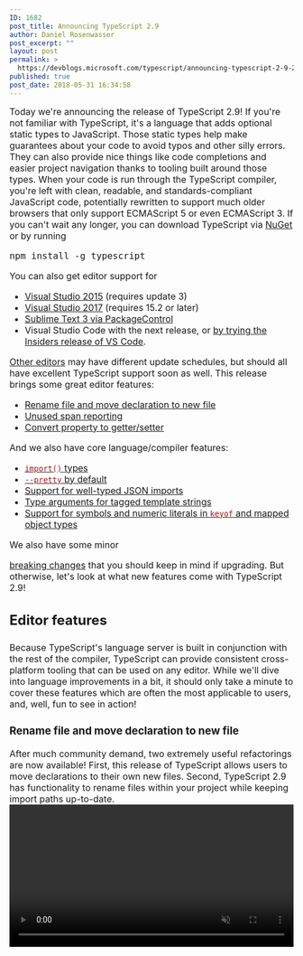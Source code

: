 ```yaml
---
ID: 1682
post_title: Announcing TypeScript 2.9
author: Daniel Rosenwasser
post_excerpt: ""
layout: post
permalink: >
  https://devblogs.microsoft.com/typescript/announcing-typescript-2-9-2/
published: true
post_date: 2018-05-31 16:34:58
---
```

<div style="font-size: 16px">
  Today we're announcing the release of TypeScript 2.9! If you're not familiar with TypeScript, it's a language that adds optional static types to JavaScript. Those static types help make guarantees about your code to avoid typos and other silly errors. They can also provide nice things like code completions and easier project navigation thanks to tooling built around those types. When your code is run through the TypeScript compiler, you're left with clean, readable, and standards-compliant JavaScript code, potentially rewritten to support much older browsers that only support ECMAScript 5 or even ECMAScript 3. If you can't wait any longer, you can download TypeScript via <a href="https://www.nuget.org/packages/Microsoft.TypeScript.MSBuild" rel="nofollow">NuGet</a> or by running <div class="highlight highlight-source-shell">
    <pre>npm install -g typescript</pre>
  </div> You can also get editor support for 
  
  <ul>
    <li>
      <a href="http://download.microsoft.com/download/6/D/8/6D8381B0-03C1-4BD2-AE65-30FF0A4C62DA/2.9.1-TS-release-dev14update3-20180525.2/TypeScript_Dev14Full.exe" rel="nofollow">Visual Studio 2015</a> (requires update 3)
    </li>
    <li>
      <a href="http://download.microsoft.com/download/7/0/A/70A6AC0E-8934-4396-A43E-445059F430EA/2.9.1-TS-release-dev14update3-20180525.2/TypeScript_SDK.exe" rel="nofollow">Visual Studio 2017</a> (requires 15.2 or later)
    </li>
    <li>
      <a href="https://packagecontrol.io/packages/TypeScript" rel="nofollow">Sublime Text 3 via PackageControl</a>
    </li>
    <li>
      Visual Studio Code with the next release, or <a href="https://code.visualstudio.com/insiders/" rel="nofollow">by trying the Insiders release of VS Code</a>.
    </li>
  </ul>
  
  <a href="https://github.com/Microsoft/TypeScript/wiki/TypeScript-Editor-Support">Other editors</a> may have different update schedules, but should all have excellent TypeScript support soon as well. This release brings some great editor features: <ul>
    <li>
      <a href="#rename-move-file">Rename file and move declaration to new file</a>
    </li>
    <li>
      <a href="#unused-span-reporting">Unused span reporting</a>
    </li>
    <li>
      <a href="#convert-getter-setter">Convert property to getter/setter</a>
    </li>
  </ul> And we also have core language/compiler features: 
  
  <ul>
    <li>
      <a href="#import-types"><code style="color: #a31515">import()</code> types</a>
    </li>
    <li>
      <a href="#pretty-by-default"><code style="color: #a31515">--pretty</code> by default</a>
    </li>
    <li>
      <a href="#json-imports">Support for well-typed JSON imports</a>
    </li>
    <li>
      <a href="#type-arguments-tagged-template-strings">Type arguments for tagged template strings</a>
    </li>
    <li>
      <a href="#updated-keyof">Support for symbols and numeric literals in <code style="color: #a31515">keyof</code> and mapped object types</a>
    </li>
  </ul> We also have some minor 
  
  <a href="#breaking-changes">breaking changes</a> that you should keep in mind if upgrading. But otherwise, let's look at what new features come with TypeScript 2.9! <h2>
    Editor features
  </h2> Because TypeScript's language server is built in conjunction with the rest of the compiler, TypeScript can provide consistent cross-platform tooling that can be used on any editor. While we'll dive into language improvements in a bit, it should only take a minute to cover these features which are often the most applicable to users, and, well, fun to see in action! 
  
  <h3>
    <a name="rename-move-file"></a>Rename file and move declaration to new file
  </h3> After much community demand, two extremely useful refactorings are now available! First, this release of TypeScript allows users to move declarations to their own new files. Second, TypeScript 2.9 has functionality to rename files within your project while keeping import paths up-to-date. <video width="100%" autoplay muted loop src="http://devblogs.microsoft.com/typescript/wp-content/uploads/sites/11/2018/05/renameFileAndMoveToNewFile2.mp4">
  
  <br /> Moving two interfaces to their own respective files, and then renaming those files while keeping all reference paths up to date.<br /> </video> While not every editor has implemented these features yet, we expect they'll be more broadly available soon. <h3>
    <a name="unused-span-reporting"></a>Unused span reporting
  </h3> TypeScript provices two lint-like flags: 
  
  <code style="color: #a31515">--noUnusedLocals</code> and <code style="color: #a31515">--noUnusedParameters</code>. These options provide errors when certain declarations are found to be unused; however, while this information is generally useful, errors can be a bit much. TypeScript 2.9 has functionality for editors to surface these as "unused" suggestion spans. Editors are free to display these as they wish. As an example, Visual Studio Code will be displaying these as grayed-out text. <a target="_blank" href="https://camo.githubusercontent.com/7232ea79f660fa515950f4ba1235fa027f1809de/68747470733a2f2f6d73646e7368617265642e626c6f622e636f72652e77696e646f77732e6e65742f6d656469612f323031382f30352f756e7573656453756767657374696f6e732e706e67" rel="noopener"><img src="https://camo.githubusercontent.com/7232ea79f660fa515950f4ba1235fa027f1809de/68747470733a2f2f6d73646e7368617265642e626c6f622e636f72652e77696e646f77732e6e65742f6d656469612f323031382f30352f756e7573656453756767657374696f6e732e706e67" alt="A parameter being grayed out as an unused declaration" /></a> <h3>
    <a name="convert-getter-setter"></a>Convert property to getter/setter
  </h3> Thanks to community contributor 
  
  <a href="https://github.com/Kingwl">Wenlu Wang</a>, TypeScript 2.9 supports converting properties to get- and set- accessors. <video width="65%" autoplay muted loop src="http://devblogs.microsoft.com/typescript/wp-content/uploads/sites/11/2018/05/generateGetterSetter.mp4"><br /> Generating a get- and set-accessor from a class property declaration.<br /> </video> <h2>
    <a name="import-types"></a><code style="color: #a31515;font-size: 29px">import()</code> types
  </h2> One long-running pain-point in TypeScript has been the inability to reference a type in another module, or the type of the module itself, without including an import at the top of the file. In some cases, this is just a matter of convenience - you might not want to add an import at the top of your file just to describe a single type's usage. For example, to reference the type of a module at an arbitrary location, here's what you'd have to write before TypeScript 2.9: 
  
  <div class="highlight highlight-source-ts">
    <pre><span style="color: #0000ff">import</span> <span class="pl-c1">*</span> <span style="color: #0000ff">as</span> <span class="pl-smi">_foo</span> <span style="color: #0000ff">from</span> <span style="color: #a31515"><span class="pl-pds">"</span>foo<span class="pl-pds">"</span></span>;

<span style="color: #0000ff">export</span> <span style="color: #0000ff">async</span> <span style="color: #0000ff">function</span> bar() {
    <span style="color: #0000ff">let</span> foo: <span style="color: #0000ff">typeof</span> <span class="pl-en">_foo</span> = <span style="color: #0000ff">await</span> <span style="color: #0000ff">import</span>(<span style="color: #a31515"><span class="pl-pds">"</span>foo<span class="pl-pds">"</span></span>);
}</pre>
  </div> In other cases, there are simply things that you can't achieve today - for example, referencing a type within a module in the global scope is impossible today. This is because a file with any imports or exports is considered a module, so adding an import for a type in a global script file will automatically turn that file into a module, which drastically changes things like scoping rules and strict mode within that file. That's why TypeScript 2.9 is introducing the new 
  
  <code style="color: #a31515">import(...)</code> type syntax. Much like ECMAScript's proposed <code style="color: #a31515">import(...)</code> expressions, import types use the same syntax, and provide a convenient way to reference the type of a module, or the types which a module contains. <div class="highlight highlight-source-ts">
    <pre><span style="color: #148A14">// foo.ts</span>
<span style="color: #0000ff">export</span> <span style="color: #0000ff">interface</span> <span style="color: #267F99">Person</span> {
    name: <span style="color: #0000ff">string</span>;
    age: <span style="color: #0000ff">number</span>;
}

<span style="color: #148A14">// bar.ts</span>
<span style="color: #0000ff">export</span> <span style="color: #0000ff">function</span> greet(<span class="pl-v">p</span>: <span style="color: #0000ff">import</span>(<span style="color: #a31515"><span class="pl-pds">"</span>./foo<span class="pl-pds">"</span></span>).<span style="color: #267F99">Person</span>) {
    <span style="color: #0000ff">return</span> <span style="color: #a31515"><span class="pl-pds">`</span></span>
<span style="color: #a31515">        Hello, I'm ${<span class="pl-smi">p</span>.<span class="pl-c1">name</span>}, and I'm ${<span class="pl-smi">p</span>.<span class="pl-smi">age</span>} years old.</span>
<span style="color: #a31515">    <span class="pl-pds">`</span></span>;
}</pre>
  </div> Notice we didn't need to add a top-level import specify the type of 
  
  <code style="color: #a31515">p</code>. We could also rewrite our example from above where we awkwardly needed to reference the type of a module: <div class="highlight highlight-source-ts">
    <pre><span style="color: #0000ff">export</span> <span style="color: #0000ff">async</span> <span style="color: #0000ff">function</span> bar() {
    <span style="color: #0000ff">let</span> foo: <span style="color: #0000ff">typeof</span> <span style="color: #0000ff">import</span>(<span style="color: #a31515"><span class="pl-pds">"</span>./foo<span class="pl-pds">"</span></span>) = <span style="color: #0000ff">await</span> <span style="color: #0000ff">import</span>(<span style="color: #a31515"><span class="pl-pds">"</span>./foo<span class="pl-pds">"</span></span>);
}</pre>
  </div> Of course, in this specific example 
  
  <code style="color: #a31515">foo</code> could have been inferred, but this might be more useful with something like <a href="https://github.com/Microsoft/TypeScript/wiki/Writing-a-Language-Service-Plugin#setup-and-initialization">the TypeScript language server plugin API</a>. <h2>
    <a name="pretty-by-default"></a><code style="color: #a31515;font-size: 29px">--pretty</code> by default
  </h2> TypeScript's 
  
  <code style="color: #a31515">--pretty</code> mode has been around for a while, and is meant to provide a friendlier console experience. Unfortunately it's been opt-in for fear of breaking changes. However, this meant that users often never knew <code style="color: #a31515">--pretty</code> existed. To minimize breaking changes, we've made <code style="color: #a31515">--pretty</code> the default when TypeScript can reasonably detect that it's printing output to a terminal (or really, whatever Node considers to be a TTY device). Users who want to turn <code style="color: #a31515">--pretty</code> off may do so by specifying <code style="color: #a31515">--pretty false</code> on the command line. Programs that rely on TypeScript's output should adjust the spawned process's TTY options. <h2>
    <a name="json-imports"></a>Support for well-typed JSON imports
  </h2> TypeScript is now able to import JSON files as input files when using the 
  
  <code style="color: #a31515">node</code> strategy for <code style="color: #a31515">moduleResolution</code>. This means you can use <code style="color: #a31515">json</code> files as part of their project, and they'll be well-typed! <div class="highlight highlight-source-js">
    <pre><span style="color: #148A14">// ./tsconfig.json</span>
{
    <span style="color: #a31515"><span class="pl-pds">"</span>compilerOptions<span class="pl-pds">"</span></span>: {
        <span style="color: #a31515"><span class="pl-pds">"</span>module<span class="pl-pds">"</span></span>: <span style="color: #a31515"><span class="pl-pds">"</span>commonjs<span class="pl-pds">"</span></span>,
        <span style="color: #a31515"><span class="pl-pds">"</span>resolveJsonModule<span class="pl-pds">"</span></span>: <span style="color: #0000ff">true</span>,
        <span style="color: #a31515"><span class="pl-pds">"</span>esModuleInterop<span class="pl-pds">"</span></span>: <span style="color: #0000ff">true</span>
        <span style="color: #a31515"><span class="pl-pds">"</span>outDir<span class="pl-pds">"</span></span>: <span style="color: #a31515"><span class="pl-pds">"</span>lib<span class="pl-pds">"</span></span>
    },
    <span style="color: #a31515"><span class="pl-pds">"</span>include<span class="pl-pds">"</span></span>: [<span style="color: #a31515"><span class="pl-pds">"</span>src<span class="pl-pds">"</span></span>]
}</pre>
  </div>
  
  <div class="highlight highlight-source-js">
    <pre><span style="color: #148A14">// ./src/settings.json</span>
{
    <span style="color: #a31515"><span class="pl-pds">"</span>dry<span class="pl-pds">"</span></span>: <span style="color: #0000ff">false</span>,
    <span style="color: #a31515"><span class="pl-pds">"</span>debug<span class="pl-pds">"</span></span>: <span style="color: #0000ff">false</span>
}</pre>
  </div>
  
  <div class="highlight highlight-source-ts">
    <pre><span style="color: #148A14">// ./src/foo.ts</span>
<span style="color: #0000ff">import</span> <span class="pl-smi">settings</span> <span style="color: #0000ff">from</span> <span style="color: #a31515"><span class="pl-pds">"</span>./settings.json<span class="pl-pds">"</span></span>;

<span class="pl-smi">settings</span>.<span class="pl-smi">debug</span> === <span style="color: #0000ff">true</span>;  <span style="color: #148A14">// Okay</span>
<span class="pl-smi">settings</span>.<span class="pl-smi">dry</span> === <span style="color: #09885A">2</span>;       <span style="color: #148A14">// Error! Can't compare a `boolean` and `number`</span></pre>
  </div> These JSON files will also carry over to your output directory so that things "just work" at runtime. 
  
  <h2>
    <a name="type-arguments-tagged-template-strings"></a>Type arguments for tagged template strings
  </h2> If you use tagged template strings, you might be interested in some of the improvements in TypeScript 2.9. Most of the time when calling generic functions, TypeScript can infer type arguments. However, there are times where type arguments can't be inferred. For example, one might imagine an API like the following: 
  
  <div class="highlight highlight-source-ts">
    <pre><span style="color: #0000ff">export</span> <span style="color: #0000ff">interface</span> <span style="color: #267F99">RenderedResult</span> {
    <span style="color: #148A14">// ...</span>
}

<span style="color: #0000ff">export</span> <span style="color: #0000ff">interface</span> <span style="color: #267F99">TimestampedProps</span> {
    timestamp: <span style="color: #267F99">Date</span>;
}

<span style="color: #0000ff">export</span> <span style="color: #0000ff">function</span> timestamped&lt;<span style="color: #267F99">OtherProps</span>&gt;(
    <span class="pl-en">component</span>: (<span class="pl-v">props</span>: <span style="color: #267F99">TimestampedProps</span> <span class="pl-k">&</span> <span style="color: #267F99">OtherProps</span>) <span class="pl-k">=&gt;</span> <span style="color: #267F99">RenderedResult</span>):
        (<span class="pl-v">props</span>: <span style="color: #267F99">OtherProps</span>) <span class="pl-k">=&gt;</span> <span style="color: #267F99">RenderedResult</span> {
    <span style="color: #0000ff">return</span> <span class="pl-v">props</span> <span class="pl-k">=&gt;</span> {
        <span style="color: #0000ff">const</span> timestampedProps =
            <span class="pl-c1">Object</span>.<span class="pl-en">assign</span>({}, <span class="pl-smi">props</span>, { timestamp: <span style="color: #0000ff">new</span> <span style="color: #267F99">Date</span>() });
        <span style="color: #0000ff">return</span> <span class="pl-en">component</span>(<span class="pl-smi">timestampedProps</span>);
    }
}</pre>
  </div> Here, let's assume a library where "components" are functions which take objects and return some rendered content. The idea is that 
  
  <code style="color: #a31515">timestamped</code> will take a component that may use a <code style="color: #a31515">timestamp</code> property (from <code style="color: #a31515">TimestampedProps</code>) and some other properties (from <code style="color: #a31515">OtherProps</code>), and return a new component which only takes properties specified in <code style="color: #a31515">OtherProps</code>. Unfortunately there's a problem with inference when using <code style="color: #a31515">timestamped</code> naively: <div class="highlight highlight-source-ts">
    <pre><span style="color: #0000ff">declare</span> <span style="color: #0000ff">function</span> createDiv(<span class="pl-v">contents</span>: <span style="color: #0000ff">string</span> | <span style="color: #267F99">RenderedContent</span>): <span style="color: #267F99">RenderedContent</span>;

<span style="color: #0000ff">const</span> TimestampedMessage = <span class="pl-en">timestamped</span>(<span class="pl-v">props</span> <span class="pl-k">=&gt;</span> <span class="pl-en">createDiv</span>(<span style="color: #a31515"><span class="pl-pds">`</span></span>
<span style="color: #a31515">    Message opened at : ${<span class="pl-smi">props</span>.<span class="pl-smi">timestamp</span>}</span>
<span style="color: #a31515">    Message contents<span class="pl-cce">\n</span>${<span class="pl-smi">props</span>.<span class="pl-smi">contents</span>}</span>
<span style="color: #a31515"><span class="pl-pds">`</span></span>));</pre>
  </div> Here, TypeScript infers the wrong type for 
  
  <code style="color: #a31515">props</code> when calling <code style="color: #a31515">timestamped</code> because it can't find any candidates for <code style="color: #a31515">OtherProps</code>. <code style="color: #a31515">OtherProps</code> gets the type <code style="color: #a31515">{}</code>, and <code style="color: #a31515">props</code> is then assigned the type <code style="color: #a31515">TimestampedProps & {}</code> which is undesirable. We can get around this with an explicit annotation on <code style="color: #a31515">props</code>: <div class="highlight highlight-source-ts">
    <pre><span style="color: #0000ff">interface</span> <span style="color: #267F99">MessageProps</span> {
    contents: <span style="color: #0000ff">string</span>;
}

<span style="color: #148A14">//        Notice this intersection type vvvvvvvvvvvvvvvvvvvvvvvvvvvvvvvvvvvvvv</span>
<span style="color: #0000ff">const</span> TimestampedMessage = <span class="pl-en">timestamped</span>((<span class="pl-v">props</span>: <span style="color: #267F99">MessageProps</span> <span class="pl-k">&</span> <span style="color: #267F99">TimestampedProps</span>) <span class="pl-k">=&gt;</span> <span style="color: #148A14">/*...*/</span>);</pre>
  </div> But we would prefer not to write as much; the type system already knows 
  
  <code style="color: #a31515">TimestampedProps</code> will be part of the type; it just needs to know what <code style="color: #a31515">OtherProps</code> will be, so we can specify that explicitly. <div class="highlight highlight-source-ts">
    <pre><span style="color: #0000ff">interface</span> <span style="color: #267F99">MessageProps</span> {
    contents: <span style="color: #0000ff">string</span>;
}

<span style="color: #0000ff">const</span> TimestampedMessage = <span class="pl-en">timestamped</span>&lt;<span style="color: #267F99">MessageProps</span>&gt;(<span class="pl-v">props</span> <span class="pl-k">=&gt;</span> <span class="pl-en">createDiv</span>(<span style="color: #a31515"><span class="pl-pds">`</span></span>
<span style="color: #a31515">    Message opened at : ${<span class="pl-smi">props</span>.<span class="pl-smi">timestamp</span>.<span class="pl-c1">toLocaleString</span>()}</span>
<span style="color: #a31515">    Message contents<span class="pl-cce">\n</span>${<span class="pl-smi">props</span>.<span class="pl-smi">contents</span>}</span>
<span style="color: #a31515"><span class="pl-pds">`</span></span>));</pre>
  </div> Whew! Great! But what does that have to do with tagged template strings? Well, the point here is that we the users were able to give type arguments when the type system had a hard time figuring things out on our invocations. It's not ideal, but it at least it was possible. But tagged template strings are 
  
  <em>also</em> a type of invocation. Tagged template strings actually invoke functions, but up until TypeScript 2.9, they support type arguments at all. For tagged template strings, this can be useful for libraries that work like <a href="https://www.styled-components.com/" rel="nofollow">styled-components</a>: <div class="highlight highlight-source-ts">
    <pre><span style="color: #0000ff">interface</span> <span style="color: #267F99">StyleProps</span> {
    themeName: <span style="color: #0000ff">string</span>;
}

<span style="color: #0000ff">declare</span> <span style="color: #0000ff">function</span> styledInput&lt;<span style="color: #267F99">OtherProps</span>&gt;(
    <span class="pl-v">strs</span>: <span style="color: #267F99">TemplateStringsArray</span>, 
    ...<span class="pl-v">fns</span>: ((<span class="pl-v">props</span>: <span style="color: #267F99">OtherProps</span> <span class="pl-k">&</span> <span style="color: #267F99">StyleProps</span>) <span class="pl-k">=&gt;</span> <span style="color: #0000ff">string</span>)[]):
        <span style="color: #267F99">React</span>.<span style="color: #267F99">Component</span>&lt;<span style="color: #267F99">OtherProps</span>&gt;;</pre>
  </div> Similar to the above example, TypeScript would have no way to infer the type of 
  
  <code style="color: #a31515">OtherProps</code> if the functions passed to <code style="color: #a31515">fns</code> were not annotated: <div class="highlight highlight-source-ts">
    <pre><span style="color: #0000ff">export</span> <span style="color: #0000ff">interface</span> <span style="color: #267F99">InputFormProps</span> {
    invalidInput: <span style="color: #0000ff">string</span>;
}

<span style="color: #148A14">// Error! Type 'StyleProps' has no property 'invalidInput'.</span>
<span style="color: #0000ff">export</span> <span style="color: #0000ff">const</span> InputForm = <span class="pl-smi">styledInput</span> <span style="color: #a31515"><span class="pl-pds">`</span></span>
<span style="color: #a31515">    color:</span>
<span style="color: #a31515">        ${({<span class="pl-v">themeName</span>}) <span class="pl-k">=&gt;</span> <span class="pl-smi">themeName</span> === <span class="pl-pds">'</span>dark<span class="pl-pds">'</span> ? <span class="pl-pds">'</span>black<span class="pl-pds">'</span> : <span class="pl-pds">'</span>white<span class="pl-pds">'</span>};</span>
<span style="color: #a31515">    border-color: ${({<span class="pl-v">invalidInput</span>}) <span class="pl-k">=&gt;</span> <span class="pl-smi">invalidInput</span> ? <span class="pl-pds">'</span>red<span class="pl-pds">'</span> : <span class="pl-pds">'</span>black<span class="pl-pds">'</span>};</span>
<span style="color: #a31515"><span class="pl-pds">`</span></span>;</pre>
  </div> TypeScript now 2.9 allows type arguments to be placed on tagged template strings, and makes this just as easy as a regular function call! 
  
  <div class="highlight highlight-source-ts">
    <pre><span style="color: #0000ff">export</span> <span style="color: #0000ff">interface</span> <span style="color: #267F99">InputFormProps</span> {
    invalidInput: <span style="color: #0000ff">string</span>;
}

<span style="color: #0000ff">export</span> <span style="color: #0000ff">const</span> InputForm = <span style="color: #a31515"><span class="pl-en">styledInput</span>&lt;<span style="color: #267F99">InputFormProps</span>&gt; <span class="pl-pds">`</span></span>
<span style="color: #a31515">    color:</span>
<span style="color: #a31515">        ${({<span class="pl-v">themeName</span>}) <span class="pl-k">=&gt;</span> <span class="pl-smi">themeName</span> === <span class="pl-pds">'</span>dark<span class="pl-pds">'</span> ? <span class="pl-pds">'</span>black<span class="pl-pds">'</span> : <span class="pl-pds">'</span>white<span class="pl-pds">'</span>};</span>
<span style="color: #a31515">    border-color: ${({<span class="pl-v">invalidInput</span>}) <span class="pl-k">=&gt;</span> <span class="pl-smi">invalidInput</span> ? <span class="pl-pds">'</span>red<span class="pl-pds">'</span> : <span class="pl-pds">'</span>black<span class="pl-pds">'</span>};</span>
<span style="color: #a31515"><span class="pl-pds">`</span></span>;</pre>
  </div> In the above example, 
  
  <code style="color: #a31515">themeName</code> and <code style="color: #a31515">invalidInput</code> are both well-typed. TypeScript knows they are both <code style="color: #a31515">string</code>s, and would have told us if we'd misspelled either. <h2>
    <a name="updated-keyof"></a>Support for symbols and numeric literals in <code style="color: #a31515;font-size: 29px">keyof</code> and mapped object types
  </h2> TypeScript's 
  
  <code style="color: #a31515">keyof</code> operator is a useful way to query the property names of an existing type. <div class="highlight highlight-source-ts">
    <pre><span style="color: #0000ff">interface</span> <span style="color: #267F99">Person</span> {
    name: <span style="color: #0000ff">string</span>;
    age: <span style="color: #0000ff">number</span>;
}

<span style="color: #148A14">// Equivalent to the type</span>
<span style="color: #148A14">//  "name" | "age"</span>
<span style="color: #0000ff">type</span> <span style="color: #267F99">PersonPropertiesNames</span> = <span style="color: #0000ff">keyof</span> <span style="color: #267F99">Person</span>;</pre>
  </div> Unfortunately, because 
  
  <code style="color: #a31515">keyof</code> predates TypeScript's ability to reason about <code style="color: #a31515">unique symbol</code> types, <code style="color: #a31515">keyof</code> never recognized symbolic keys. <div class="highlight highlight-source-ts">
    <pre><span style="color: #0000ff">const</span> baz = <span class="pl-c1">Symbol</span>(<span style="color: #a31515"><span class="pl-pds">"</span>baz<span class="pl-pds">"</span></span>);

<span style="color: #0000ff">interface</span> <span style="color: #267F99">Thing</span> {
    foo: <span style="color: #0000ff">string</span>;
    bar: <span style="color: #0000ff">number</span>;
    [<span class="pl-smi">baz</span>]: <span style="color: #0000ff">boolean</span>; <span style="color: #148A14">// this is a computed property type</span>
}

<span style="color: #148A14">// Error in TypeScript 2.8 and earlier!</span>
<span style="color: #148A14">// `typeof baz` isn't assignable to `"foo" | "bar"`</span>
<span style="color: #0000ff">let</span> x: <span style="color: #0000ff">keyof</span> <span style="color: #267F99">Thing</span> = <span class="pl-smi">baz</span>;</pre>
  </div> TypeScript 2.9 changes the behavior of 
  
  <code style="color: #a31515">keyof</code> to factor in both unique symbols as well as <code style="color: #a31515">number</code> and numeric literal types. As such, the above example now compiles as expected. <code style="color: #a31515">keyof Thing</code> now boils down to the type <code style="color: #a31515">"foo" | "bar" | typeof baz</code>. With this functionality, mapped object types like <code style="color: #a31515">Partial</code>, <code style="color: #a31515">Required</code>, or <code style="color: #a31515">Readonly</code> also recognize symbolic and numeric property keys, and no longer drop properties named by symbols: <div class="highlight highlight-source-ts">
    <pre><span style="color: #0000ff">type</span> <span style="color: #267F99">Partial</span>&lt;<span style="color: #267F99">T</span>&gt; = {
    [<span style="color: #267F99">K</span> <span style="color: #0000ff">in</span> <span style="color: #0000ff">keyof</span> <span style="color: #267F99">T</span>]: <span style="color: #267F99">T</span>[<span style="color: #267F99">K</span>]
}

<span style="color: #0000ff">interface</span> <span style="color: #267F99">Thing</span> {
    foo: <span style="color: #0000ff">string</span>;
    bar: <span style="color: #0000ff">number</span>;
    [<span class="pl-smi">baz</span>]: <span style="color: #0000ff">boolean</span>;
}

<span style="color: #0000ff">type</span> <span style="color: #267F99">PartialThing</span> = <span style="color: #267F99">Partial</span>&lt;<span style="color: #267F99">Thing</span>&gt;;

<span style="color: #148A14">// This now works correctly and is equivalent to</span>
<span style="color: #148A14">//</span>
<span style="color: #148A14">//   interface PartialThing {</span>
<span style="color: #148A14">//       foo?: string;</span>
<span style="color: #148A14">//       bar?: number;</span>
<span style="color: #148A14">//       [baz]?: boolean;</span>
<span style="color: #148A14">//   }</span></pre>
  </div> Unfortunately this is a breaking change for any usage where users believed that for any type 
  
  <code style="color: #a31515">T</code>, <code style="color: #a31515">keyof T</code> would always be assignable to a <code style="color: #a31515">string</code>. Because symbol- and numeric-named properties invalidate this assumption, we expect some minor breaks which we believe to be easy to catch. In such cases, there are several possible workarounds. If you have code that's really meant to only operate on string properties, you can use <code style="color: #a31515">Extract&lt;keyof T, string&gt;</code> to remove <code style="color: #a31515">symbol</code> and <code style="color: #a31515">number</code> inputs: <div class="highlight highlight-source-ts">
    <pre><span style="color: #0000ff">function</span> useKey&lt;<span style="color: #267F99">T</span>, <span style="color: #267F99">K</span> <span style="color: #0000ff">extends</span> <span style="color: #267F99">Extract</span>&lt;<span style="color: #0000ff">keyof</span> <span style="color: #267F99">T</span>, <span style="color: #0000ff">string</span>&gt;&gt;(<span class="pl-v">obj</span>: <span style="color: #267F99">T</span>, <span class="pl-v">k</span>: <span style="color: #267F99">K</span>) {
    <span style="color: #0000ff">let</span> propName: <span style="color: #0000ff">string</span> = <span class="pl-smi">k</span>;
    <span style="color: #148A14">// ...</span>
}</pre>
  </div> If you have code that's more broadly applicable and can handle more than just 
  
  <code style="color: #a31515">string</code>s, you should be able to substitute <code style="color: #a31515">string</code> with <code style="color: #a31515">string | number | symbol</code>, or use the built-in type alias <code style="color: #a31515">PropertyKey</code>. <div class="highlight highlight-source-ts">
    <pre><span style="color: #0000ff">function</span> useKey&lt;<span style="color: #267F99">T</span>, <span style="color: #267F99">K</span> <span style="color: #0000ff">extends</span> <span style="color: #0000ff">keyof</span> <span style="color: #267F99">T</span>&gt;(<span class="pl-v">obj</span>: <span style="color: #267F99">T</span>, <span class="pl-v">k</span>: <span style="color: #267F99">K</span>) {
    <span style="color: #0000ff">let</span> propName: <span style="color: #0000ff">string</span> | <span style="color: #0000ff">number</span> | <span style="color: #0000ff">symbol</span> = <span class="pl-smi">k</span>; 
    <span style="color: #148A14">// ...</span>
}</pre>
  </div> Alternatively, you can revert to the old behavior under the 
  
  <code style="color: #a31515">--keyofStringsOnly</code> compiler flag, but this is meant to be used as a transitionary flag. If you intend on using <code style="color: #a31515">--keyofStringsOnly</code> and migrating off, instead of <code style="color: #a31515">PropertyKey</code>, you can create a type alias on <code style="color: #a31515">keyof any</code>, which is equivalent to <code style="color: #a31515">string | number | symbol</code> under normal circumstances, but becomes <code style="color: #a31515">string</code> when <code style="color: #a31515">--keyofStringsOnly</code> is set. <div class="highlight highlight-source-ts">
    <pre><span style="color: #0000ff">type</span> <span style="color: #267F99">KeyofBase</span> = <span style="color: #0000ff">keyof</span> <span style="color: #0000ff">any</span>;</pre>
  </div>
  
  <h2>
    <a name="breaking-changes"></a>Breaking changes
  </h2>
  
  <h3>
    <code style="color: #a31515;font-size: 29px">keyof</code> types include symbolic/numeric properties
  </h3> As mentioned above, 
  
  <code style="color: #a31515">keyof</code> types (also called "key query types") now include names that are <code style="color: #a31515">symbol</code>s and <code style="color: #a31515">number</code>s, which can break some code that assumes <code style="color: #a31515">keyof T</code> is assignable to <code style="color: #a31515">string</code>. You can correct your code's assumptions, or revert to the old behavior by using the <code style="color: #a31515">--keyofStringsOnly</code> compiler option: <div class="highlight highlight-source-js">
    <pre><span style="color: #148A14">// tsconfig.json</span>
{
    <span style="color: #a31515"><span class="pl-pds">"</span>compilerOptions<span class="pl-pds">"</span></span>: {
        <span style="color: #a31515"><span class="pl-pds">"</span>keyofStringsOnly<span class="pl-pds">"</span></span>: <span style="color: #0000ff">true</span>
    }
}</pre>
  </div>
  
  <h3>
    <code style="color: #a31515;font-size: 29px">--pretty</code> on by default
  </h3> Also mentioned above, 
  
  <code style="color: #a31515">--pretty</code> is now turned on by default, though this may be a breaking change for some workflows. <h3>
    Trailing commas not allowed on rest parameters
  </h3> Trailing commas can no longer occur after 
  
  <code style="color: #a31515">...rest</code>-parameters, as in the following. <div class="highlight highlight-source-ts">
    <pre><span style="color: #0000ff">function</span> pushElement(
        <span class="pl-v">foo</span>: <span style="color: #0000ff">number</span>,
        <span class="pl-v">bar</span>: <span style="color: #0000ff">string</span>,
        ...<span class="pl-v">rest</span>: <span style="color: #0000ff">any</span>[], <span style="color: #148A14">// error!</span>
    ) {
    <span style="color: #148A14">// ...</span>
}</pre>
  </div> This break was added for conformance with ECMAScript, as trailing commas are not allowed to follow rest parameters in the specification. Trailing commas should simply be removed following this syntax. 
  
  <h3>
    Unconstrained type parameters are no longer assignable to <code style="color: #a31515">object</code> in <code style="color: #a31515">strictNullChecks</code>
  </h3> The following code now errors: 
  
  <div class="highlight highlight-source-ts">
    <pre><span style="color: #0000ff">function</span> f&lt;<span style="color: #267F99">T</span>&gt;(<span class="pl-v">x</span>: <span style="color: #267F99">T</span>) {
    <span style="color: #0000ff">const</span> y: <span style="color: #0000ff">object</span> | <span style="color: #0000ff">null</span> | <span style="color: #0000ff">undefined</span> = <span class="pl-smi">x</span>;
}</pre>
  </div> Since generic type parameters can be substituted with any primitive type, this is a precaution TypeScript has added under 
  
  <code style="color: #a31515">strictNullChecks</code>. To fix this, you can add a constraint of <code style="color: #a31515">object</code>: <div class="highlight highlight-source-ts">
    <pre><span style="color: #148A14">// We can add an upper-bound constraint here.</span>
<span style="color: #148A14">//           vvvvvvvvvvvvvv</span>
<span style="color: #0000ff">function</span> f&lt;<span style="color: #267F99">T</span> <span style="color: #0000ff">extends</span> <span style="color: #0000ff">object</span>&gt;(<span class="pl-v">x</span>: <span style="color: #267F99">T</span>) {
    <span style="color: #0000ff">const</span> y: <span style="color: #0000ff">object</span> | <span style="color: #0000ff">null</span> | <span style="color: #0000ff">undefined</span> = <span class="pl-smi">x</span>;
}</pre>
  </div>
  
  <h3>
    <code style="color: #a31515;font-size: 29px">never</code> can no longer be iterated over
  </h3> Values of type 
  
  <code style="color: #a31515">never</code> can no longer be iterated over, which may catch a good class of bugs. <div class="highlight highlight-source-ts">
    <pre><span style="color: #0000ff">declare</span> <span style="color: #0000ff">let</span> foo: <span style="color: #0000ff">never</span>;
<span style="color: #0000ff">for</span> (<span style="color: #0000ff">let</span> prop <span style="color: #0000ff">in</span> <span class="pl-smi">foo</span>) {
    <span style="color: #148A14">// Error! `foo` has type `never`.</span>
}</pre>
  </div> Users can avoid this behavior by using a type assertion to cast to the type 
  
  <code style="color: #a31515">any</code> (i.e. <code style="color: #a31515">foo as any</code>). <h2>
    What's next?
  </h2> We hope you're as excited about the improvements to TypeScript 2.9 as we are - but save some excitement for TypeScript 3.0, where we're aiming to deliver an experience around project-to-project references, a new 
  
  <code style="color: #a31515">unknown</code> type, a stricter <code style="color: #a31515">any</code> type, and more! As always, you can keep an eye on <a href="https://github.com/Microsoft/TypeScript/wiki/Roadmap">the TypeScript roadmap</a> to see what we're working on for our next release (as well as anything we didn't get the chance to mention in this blog post for this release). We also have nightly releases so you can try things out on your machine and give us your feedback early on. You can even try installing it now (<code style="color: #a31515">npm install -g typescript@next</code>) and play around with the new <code style="color: #a31515">unknown</code> type. Let us know what you think of this release over <a href="http://twitter.com/typescriptlang/" rel="nofollow">on Twitter</a> or in the comments below, and feel free to report issues and suggestions filing <a href="https://github.com/Microsoft/TypeScript/issues">a GitHub issue</a>. Happy Hacking!
</div>